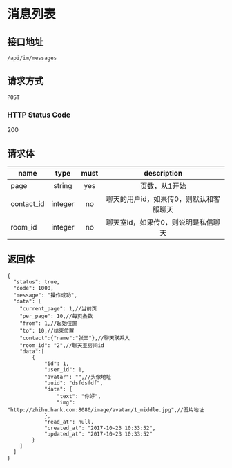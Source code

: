 # 消息列表

## 接口地址

`/api/im/messages`

## 请求方式

`POST`

### HTTP Status Code

200

## 请求体

| name     | type     | must     | description |
|----------|:--------:|:--------:|:--------:|
| page   | string   | yes     | 页数，从1开始 |
| contact_id | integer | no | 聊天的用户id，如果传0，则默认和客服聊天 |
| room_id | integer | no | 聊天室id，如果传0，则说明是私信聊天 |

## 返回体

```json5
{
  "status": true,
  "code": 1000,
  "message": "操作成功",
  "data": [
    "current_page": 1,//当前页
    "per_page": 10,//每页条数
    "from": 1,//起始位置
    "to": 10,//结束位置
    "contact":{"name":"张三"},//聊天联系人
    "room_id": "2",//聊天室房间id
    "data":[
        {
            "id": 1,
            "user_id": 1,
            "avatar": "",//头像地址
            "uuid": "dsfdsfdf",
            "data": {
                "text": "你好",
                "img": "http://zhihu.hank.com:8080/image/avatar/1_middle.jpg",//图片地址
            },
            "read_at": null,
            "created_at": "2017-10-23 10:33:52",
            "updated_at": "2017-10-23 10:33:52"
        }
    ]
  ]
}
``` 
